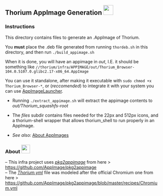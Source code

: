 ## Thorium AppImage Generation <img src="https://raw.githubusercontent.com/Alex313031/Thorium/main/logos/STAGING/Appimage_Logo.svg" width="32">

### Instructions
This directory contains files to generate an .AppImage of Thorium.

You __must__ place the .deb file generated from running `thordeb.sh` in this directory, and then run `./build_appimage.sh`

When it is done, you will have an appimage in *out*, I.E. it should be something like `//thorium/infra/APPIMAGE/out/Thorium_Browser-104.0.5107.0.glibc2.17-x86_64.AppImage`

You can use it standalone, after making it executable with `sudo chmod +x Thorium_Browser-*`, or (*reccomended*) to integrate it with your system you can use [AppImageLauncher](https://github.com/TheAssassin/AppImageLauncher).

 - Running `./extract_appimage.sh` will extract the appimage contents to *out/Thorium_squashfs-root*
 - The *files* subdir contains files needed for the 22px and 512px icons, and a thorium-shell wrapper that allows thorium_shell to run properly in an AppImage.

 - *See also:* [About AppImages](https://appimage.org/)

### About <img src="https://github.com/Alex313031/Thorium/blob/main/logos/NEW/thorium_infra_256.png" width="28">
&ndash; This infra project uses [*pkg2appimage*](https://github.com/AppImage/pkg2appimage/blob/master/pkg2appimage) from here > https://github.com/AppImage/pkg2appimage \
&ndash; The [*Thorium.yml*](https://github.com/Alex313031/Thorium/blob/main/infra/APPIMAGE/Thorium.yml) file was modeled after the official Chromium one from here > https://github.com/AppImage/pkg2appimage/blob/master/recipes/Chromium.yml
